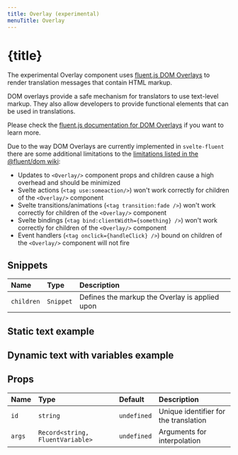 ```yaml
---
title: Overlay (experimental)
menuTitle: Overlay
---
```


<script>
	import ExampleOverlayStaticText from '$site/examples/overlay/static-text/Example.svelte'
	import ExampleOverlayDynamicText from '$site/examples/overlay/dynamic-text/Example.svelte'
</script>

# {title}

The experimental Overlay component uses [fluent.js DOM Overlays](https://github.com/projectfluent/fluent.js/wiki/DOM-Overlays)
to render translation messages that contain HTML markup.

DOM overlays provide a safe mechanism for translators to use text-level markup.
They also allow developers to provide functional elements that can be used in translations.

Please check the [fluent.js documentation for DOM Overlays](https://github.com/projectfluent/fluent.js/wiki/DOM-Overlays)
if you want to learn more.

Due to the way DOM Overlays are currently implemented in `svelte-fluent` there are some additional limitations
to the [limitations listed in the @fluent/dom wiki](https://github.com/projectfluent/fluent.js/wiki/DOM-Overlays#limitations):

- Updates to `<Overlay/>` component props and children cause a high overhead and should be minimized
- Svelte actions (`<tag use:someaction/>`) won't work correctly for children of the `<Overlay/>` component
- Svelte transitions/animations (`<tag transition:fade />`) won't work correctly for children of the `<Overlay/>` component
- Svelte bindings (`<tag bind:clientWidth={something} />`) won't work correctly for children of the `<Overlay/>` component
- Event handlers (`<tag onclick={handleClick} />`) bound on children of the `<Overlay/>` component will not fire

## Snippets

| Name       | Type      | Description                                    |
| :--------- | :-------- | :--------------------------------------------- |
| `children` | `Snippet` | Defines the markup the Overlay is applied upon |

## Static text example

<ExampleOverlayStaticText />

## Dynamic text with variables example

<ExampleOverlayDynamicText />

## Props

| Name   | Type                             | Default     | Description                           |
| :----- | :------------------------------- | :---------- | :------------------------------------ |
| `id`   | `string`                         | `undefined` | Unique identifier for the translation |
| `args` | `Record<string, FluentVariable>` | `undefined` | Arguments for interpolation           |
